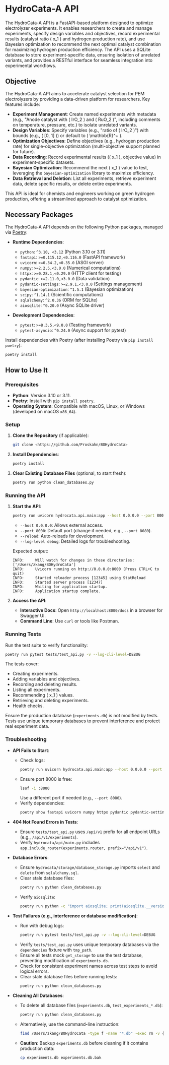 # HydroCata-A API

The HydroCata-A API is a FastAPI-based platform designed to optimize electrolyzer experiments. It enables researchers to create and manage experiments, specify design variables and objectives, record experimental results (catalyst ratio \( x_1 \) and hydrogen production rate), and use Bayesian optimization to recommend the next optimal catalyst combination for maximizing hydrogen production efficiency. The API uses a SQLite database to store experiment-specific data, ensuring isolation of unrelated variants, and provides a RESTful interface for seamless integration into experimental workflows.

## Objective

The HydroCata-A API aims to accelerate catalyst selection for PEM electrolyzers by providing a data-driven platform for researchers. Key features include:
- **Experiment Management**: Create named experiments with metadata (e.g., "Anode catalyst with \( IrO_2 \) and \( RuO_2 \)", including comments on temperature, pressure, etc.) to isolate unrelated variants.
- **Design Variables**: Specify variables (e.g., "ratio of \( IrO_2 \)") with bounds (e.g., \( [0, 1] \)) or default to \( \mathbb{R}^+ \).
- **Optimization Objectives**: Define objectives (e.g., hydrogen production rate) for single-objective optimization (multi-objective support planned for future).
- **Data Recording**: Record experimental results (\( x_1 \), objective value) in experiment-specific datasets.
- **Bayesian Optimization**: Recommend the next \( x_1 \) value to test, leveraging the `bayesian-optimization` library to maximize efficiency.
- **Data Retrieval and Deletion**: List all experiments, retrieve experiment data, delete specific results, or delete entire experiments.

This API is ideal for chemists and engineers working on green hydrogen production, offering a streamlined approach to catalyst optimization.

## Necessary Packages

The HydroCata-A API depends on the following Python packages, managed via [Poetry](https://python-poetry.org/):

- **Runtime Dependencies**:
  - `python`: `^3.10, <3.12` (Python 3.10 or 3.11)
  - `fastapi`: `>=0.115.12,<0.116.0` (FastAPI framework)
  - `uvicorn`: `>=0.34.2,<0.35.0` (ASGI server)
  - `numpy`: `>=2.2.5,<3.0.0` (Numerical computations)
  - `httpx`: `>=0.28.1,<0.29.0` (HTTP client for testing)
  - `pydantic`: `>=2.11.0,<3.0.0` (Data validation)
  - `pydantic-settings`: `>=2.9.1,<3.0.0` (Settings management)
  - `bayesian-optimization`: `^1.5.1` (Bayesian optimization)
  - `scipy`: `^1.14.1` (Scientific computations)
  - `sqlalchemy`: `^2.0.36` (ORM for SQLite)
  - `aiosqlite`: `^0.20.0` (Async SQLite driver)

- **Development Dependencies**:
  - `pytest`: `>=8.3.5,<9.0.0` (Testing framework)
  - `pytest-asyncio`: `^0.24.0` (Async support for pytest)

Install dependencies with Poetry (after installing Poetry via `pip install poetry`):

```bash
poetry install
```

## How to Use It

### Prerequisites

- **Python**: Version 3.10 or 3.11.
- **Poetry**: Install with `pip install poetry`.
- **Operating System**: Compatible with macOS, Linux, or Windows (developed on macOS `x86_64`).

### Setup

1. **Clone the Repository** (if applicable):
   ```bash
   git clone <https://github.com/Proskahn/BOHydroCata>
   ```

2. **Install Dependencies**:
   ```bash
   poetry install
   ```

3. **Clear Existing Database Files** (optional, to start fresh):
   ```bash
   poetry run python clean_databases.py
   ```

### Running the API

1. **Start the API**:
   ```bash
   poetry run uvicorn hydrocata.api.main:app --host 0.0.0.0 --port 8000 --reload --log-level debug
   ```
   - `--host 0.0.0.0`: Allows external access.
   - `--port 8000`: Default port (change if needed, e.g., `--port 8080`).
   - `--reload`: Auto-reloads for development.
   - `--log-level debug`: Detailed logs for troubleshooting.

   Expected output:
   ```
   INFO:     Will watch for changes in these directories: ['/Users/zkang/BOHydroCata']
   INFO:     Uvicorn running on http://0.0.0.0:8000 (Press CTRL+C to quit)
   INFO:     Started reloader process [12345] using StatReload
   INFO:     Started server process [12347]
   INFO:     Waiting for application startup.
   INFO:     Application startup complete.
   ```

2. **Access the API**:
   - **Interactive Docs**: Open `http://localhost:8000/docs` in a browser for Swagger UI.
   - **Command Line**: Use `curl` or tools like Postman.

### Running Tests

Run the test suite to verify functionality:

```bash
poetry run pytest tests/test_api.py -v --log-cli-level=DEBUG
```

The tests cover:
- Creating experiments.
- Adding variables and objectives.
- Recording and deleting results.
- Listing all experiments.
- Recommending \( x_1 \) values.
- Retrieving and deleting experiments.
- Health checks.

Ensure the production database (`experiments.db`) is not modified by tests. Tests use unique temporary databases to prevent interference and protect real experiment data.

### Troubleshooting

- **API Fails to Start**:
  - Check logs:
    ```bash
    poetry run uvicorn hydrocata.api.main:app --host 0.0.0.0 --port 8000 --reload --log-level debug
    ```
  - Ensure port 8000 is free:
    ```bash
    lsof -i :8000
    ```
    Use a different port if needed (e.g., `--port 8080`).
  - Verify dependencies:
    ```bash
    poetry show fastapi uvicorn numpy httpx pydantic pydantic-settings bayesian-optimization scipy sqlalchemy aiosqlite pytest pytest-asyncio
    ```

- **404 Not Found Errors in Tests**:
  - Ensure `tests/test_api.py` uses `/api/v1` prefix for all endpoint URLs (e.g., `/api/v1/experiments`).
  - Verify `hydrocata/api/main.py` includes `app.include_router(experiments.router, prefix="/api/v1")`.

- **Database Errors**:
  - Ensure `hydrocata/storage/database_storage.py` imports `select` and `delete` from `sqlalchemy.sql`.
  - Clear stale database files:
    ```bash
    poetry run python clean_databases.py
    ```
  - Verify `aiosqlite`:
    ```bash
    poetry run python -c "import aiosqlite; print(aiosqlite.__version__)"
    ```

- **Test Failures (e.g., interference or database modification)**:
  - Run with debug logs:
    ```bash
    poetry run pytest tests/test_api.py -v --log-cli-level=DEBUG
    ```
  - Verify `tests/test_api.py` uses unique temporary databases via the `dependencies` fixture with `tmp_path`.
  - Ensure all tests mock `get_storage` to use the test database, preventing modification of `experiments.db`.
  - Check for consistent experiment names across test steps to avoid logical errors.
  - Clear stale database files before running tests:
    ```bash
    poetry run python clean_databases.py
    ```

- **Cleaning All Databases**:
  - To delete all database files (`experiments.db`, `test_experiments_*.db`):
    ```bash
    poetry run python clean_databases.py
    ```
  - Alternatively, use the command-line instruction:
    ```bash
    find /Users/zkang/BOHydroCata -type f -name "*.db" -exec rm -v {} \;
    ```
  - **Caution**: Backup `experiments.db` before cleaning if it contains production data:
    ```bash
    cp experiments.db experiments.db.bak
    ```